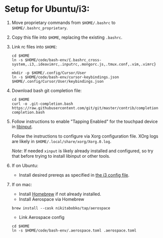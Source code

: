 # Setup for Ubuntu/i3:
1. Move proprietary commands from `$HOME/.bashrc` to `$HOME/.bashrc_proprietary`.
2. Copy this file into `$HOME`, replacing the existing `.bashrc`.
3. Link rc files into `$HOME`:
   ```shell
   cd $HOME
   ln -s $HOME/code/bash-env/{.bashrc_cross-system,.i3,.ideavimrc,.inputrc,.mongorc.js,.tmux.conf,.vim,.vimrc} .
   mkdir -p $HOME/.config/Cursor/User
   ln -s $HOME/code/bash-env/cursor-keybindings.json $HOME/.config/Cursor/User/keybindings.json
   ```
4. Download bash git completion file:
   ```shell
   cd $HOME
   curl -o .git-completion.bash https://raw.githubusercontent.com/git/git/master/contrib/completion/git-completion.bash
   ```
5. Follow instructions to enable "Tapping Enabled" for the touchpad device
   in [libinput](https://wiki.archlinux.org/title/Libinput#Via_Xorg_configuration_file).

   Follow the instructions to configure via Xorg configuration file. XOrg logs are likely in `$HOME/.local/share/xorg/Xorg.0.log`.
   
   *Note*: If needed `xinput` is likely already installed and configured, so try that before trying to install libinput or other tools.
6. If on Ubuntu:
   * Install desired prereqs as specified in [the i3 config file](.i3/config#L201-L217).
7. If on mac:
   * Install [Homebrew](https://brew.sh/) if not already installed.
   * Install Aerospace via Homebrew
   ```shell
   brew install --cask nikitabobko/tap/aerospace
    ```
   * Link Aerospace config
   ```shell
   cd $HOME
   ln -s $HOME/code/bash-env/.aerospace.toml .aerospace.toml
   ```
